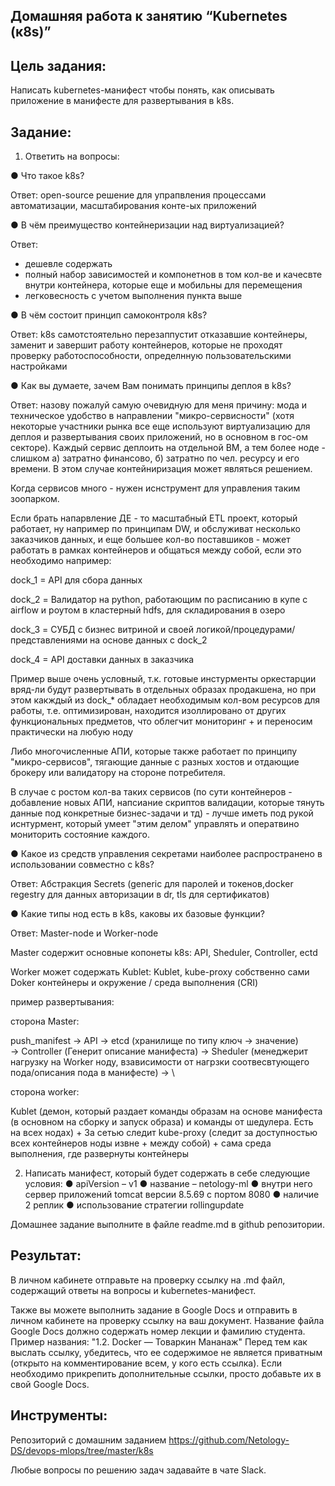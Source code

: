 ## Домашняя работа к занятию “Kubernetes (к8s)”
## **Цель задания**: 

Написать kubernetes-манифест чтобы понять, как описывать приложение в манифесте для развертывания в k8s.

## **Задание**:

1.	Ответить на вопросы:

●	Что такое k8s?

Ответ: open-source решение для упрапвления процессами автоматизации, масштабирования конте-ых приложений

●	В чём преимущество контейнеризации над виртуализацией?

Ответ: 
  - дешевле содержать
  - полный набор зависимостей и компонетнов в том кол-ве и качесвте внутри контейнера, которые еще и мобильны для перемещения
  - легковесность с учетом выполнения пункта выше 

●	В чём состоит принцип самоконтроля k8s?

Ответ: k8s самотстоятельно перезаппустит отказавшие контейнеры, заменит
и завершит работу контейнеров, которые не проходят
проверку работоспособности, определнную пользовательскими настройками

●	Как вы думаете, зачем Вам понимать принципы деплоя в k8s?

Ответ: назову пожалуй самую очевидную для меня причину: мода и техническое удобство в направлении "микро-сервисности" (хотя некоторые участники рынка все еще используют виртуализацию для деплоя и развертывания своих приложений, но в основном в гос-ом секторе). 
Каждый сервис деплоить на отдельной ВМ, а тем более ноде - слишком а) затратно финансово, б) затратно по чел. ресурсу и его времени. В этом случае контейниризация может являться решением. 

Когда сервисов много - нужен иснструмент для управления таким зоопарком.

Если брать напарвление ДЕ - то масштабный ETL проект, который работает, ну например по принципам DW, и обслуживат несколько заказчиков данных, и еще большее кол-во поставшиков - может работать в рамках контейнеров и общаться между собой, если это необходимо например:

dock_1 = API для сбора данных

dock_2 = Валидатор на python, работающим по расписанию в купе с airflow и роутом в кластерный hdfs, для складирования в озеро

dock_3 = СУБД c бизнес витриной и своей логикой/процедурами/представлениями на основе данных с dock_2

dock_4 = API доставки данных в заказчика

Пример выше очень условный, т.к. готовые инстурменты оркестарции вряд-ли будут развертывать в отдельных образах продакшена, но при этом какждый из dock_* обладает необходимым кол-вом ресурсов для работы, т.е. оптимизирован, находится изоллировано от других функциональных предметов, что облегчит мониторинг + и переносим практически на любую ноду

Либо многочисленные АПИ, которые также работает по принципу "микро-сервисов", тягающие данные с разных хостов и отдающие брокеру или валидатору на стороне потребителя.

В случае с ростом кол-ва таких сервисов (по сути контейнеров - добавление новых АПИ, напсиание скриптов валидации, которые тянуть данные под конкретные бизнес-задачи и тд) - лучше иметь под рукой иснтурмент, который умеет "этим делом" управлять и оператвино мониторить состояние каждого.

●	Какое из средств управления секретами наиболее распространено в использовании совместно с k8s?

Ответ: Абстракция Secrets (generic для паролей и токенов,docker regestry для данных авторизации в dr, tls для сертификатов)

●	Какие типы нод есть в k8s, каковы их базовые функции?

Ответ: Master-node и Worker-node

Master содержит основные копонеты k8s: API, Sheduler, Controller, ectd

Worker может содержать Kublet: Kublet, kube-proxy собственно сами Doker контейнеры и окружение / среда выполнения (CRI)

пример развертывания:

сторона Master:

push_manifest -> API -> etcd (хранилище по типу ключ -> значение) \
  -> Controller (Генерит описание манифеста) -> Sheduler (менеджерит нагрузку на Worker ноду, взависимости от нагрзки соотвесвтующего пода/описания пода в манифесте) -> \

 сторона worker:
 
 Kublet (демон, который раздает команды образам на основе манифеста (в основном на сборку и запуск образа) и команды от шедулера. Есть на всех нодах)
  +
  За сетью следит kube-proxy (следит за доступностью всех контейнеров ноды извне + между собой)
  +
  сама среда выполнения, где развернуты контейнеры
  
  

2.   Написать манифест, который будет содержать в себе следующие условия:
●	apiVersion – v1
●	название – netology-ml
●	внутри него сервер приложений tomcat версии 8.5.69 с портом 8080
●	наличие 2 реплик
●	использование стратегии rollingupdate

Домашнее задание выполните в файле readme.md в github репозитории.

## **Результат**:  
В личном кабинете отправьте на проверку ссылку на .md файл, содержащий ответы на вопросы и kubernetes-манифест.

Также вы можете выполнить задание в Google Docs и отправить в личном кабинете на проверку ссылку на ваш документ. Название файла Google Docs должно содержать номер лекции и фамилию студента. Пример названия: "1.2. Docker — Товаркин Мананаж" Перед тем как выслать ссылку, убедитесь, что ее содержимое не является приватным (открыто на комментирование всем, у кого есть ссылка). Если необходимо прикрепить дополнительные ссылки, просто добавьте их в свой Google Docs.

## **Инструменты**: 

Репозиторий с домашним заданием https://github.com/Netology-DS/devops-mlops/tree/master/k8s   

Любые вопросы по решению задач задавайте в чате Slack.
